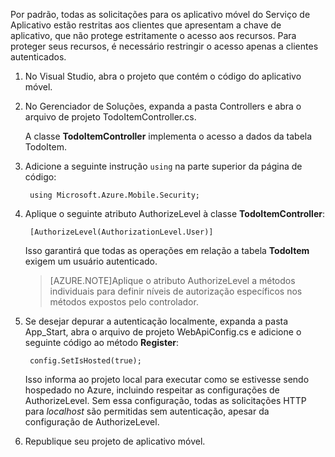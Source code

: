 

Por padrão, todas as solicitações para os aplicativo móvel do Serviço de Aplicativo estão restritas aos clientes que apresentam a chave de aplicativo, que não protege estritamente o acesso aos recursos. Para proteger seus recursos, é necessário restringir o acesso apenas a clientes autenticados.

1. No Visual Studio, abra o projeto que contém o código do aplicativo móvel. 

2. No Gerenciador de Soluções, expanda a pasta Controllers e abra o arquivo de projeto TodoItemController.cs.

	A classe **TodoItemController** implementa o acesso a dados da tabela TodoItem.

3. Adicione a seguinte instrução `using` na parte superior da página de código:

		using Microsoft.Azure.Mobile.Security;

4. Aplique o seguinte atributo AuthorizeLevel à classe **TodoItemController**:

		[AuthorizeLevel(AuthorizationLevel.User)] 

	Isso garantirá que todas as operações em relação a tabela **TodoItem** exigem um usuário autenticado.

	>[AZURE.NOTE]Aplique o atributo AuthorizeLevel a métodos individuais para definir níveis de autorização específicos nos métodos expostos pelo controlador.

5. Se desejar depurar a autenticação localmente, expanda a pasta App_Start, abra o arquivo de projeto WebApiConfig.cs e adicione o seguinte código ao método **Register**:

		config.SetIsHosted(true);
	
	Isso informa ao projeto local para executar como se estivesse sendo hospedado no Azure, incluindo respeitar as configurações de AuthorizeLevel. Sem essa configuração, todas as solicitações HTTP para *localhost* são permitidas sem autenticação, apesar da configuração de AuthorizeLevel.

6. Republique seu projeto de aplicativo móvel.

<!---HONumber=62-->